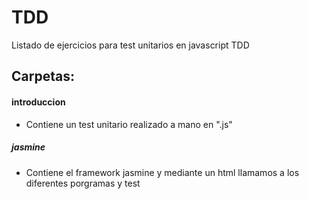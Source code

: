 # TDD

Listado de ejercicios para test unitarios en javascript TDD  

## Carpetas: ##

#### introduccion

* Contiene un test unitario realizado a mano en ".js"  

##### jasmine

* Contiene el framework jasmine y mediante un html llamamos a los diferentes porgramas y test
